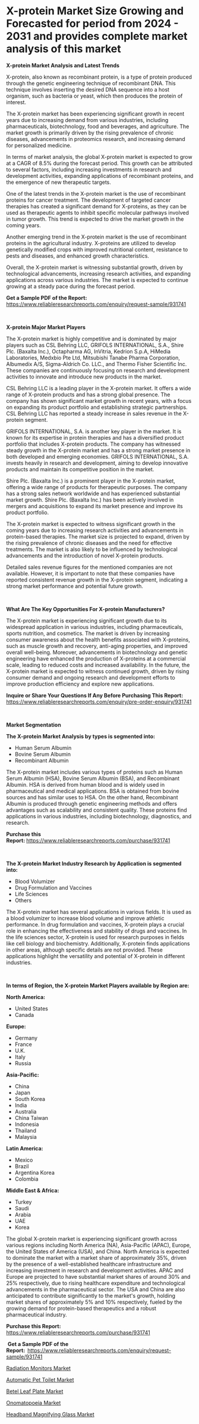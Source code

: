 <p><h1>X-protein Market Size Growing and Forecasted for period from 2024 - 2031 and provides complete market analysis of this market</h1></p><p><strong>X-protein Market Analysis and Latest Trends</strong></p>
<p><p>X-protein, also known as recombinant protein, is a type of protein produced through the genetic engineering technique of recombinant DNA. This technique involves inserting the desired DNA sequence into a host organism, such as bacteria or yeast, which then produces the protein of interest.</p><p>The X-protein market has been experiencing significant growth in recent years due to increasing demand from various industries, including pharmaceuticals, biotechnology, food and beverages, and agriculture. The market growth is primarily driven by the rising prevalence of chronic diseases, advancements in proteomics research, and increasing demand for personalized medicine.</p><p>In terms of market analysis, the global X-protein market is expected to grow at a CAGR of 8.5% during the forecast period. This growth can be attributed to several factors, including increasing investments in research and development activities, expanding applications of recombinant proteins, and the emergence of new therapeutic targets.</p><p>One of the latest trends in the X-protein market is the use of recombinant proteins for cancer treatment. The development of targeted cancer therapies has created a significant demand for X-proteins, as they can be used as therapeutic agents to inhibit specific molecular pathways involved in tumor growth. This trend is expected to drive the market growth in the coming years.</p><p>Another emerging trend in the X-protein market is the use of recombinant proteins in the agricultural industry. X-proteins are utilized to develop genetically modified crops with improved nutritional content, resistance to pests and diseases, and enhanced growth characteristics.</p><p>Overall, the X-protein market is witnessing substantial growth, driven by technological advancements, increasing research activities, and expanding applications across various industries. The market is expected to continue growing at a steady pace during the forecast period.</p></p>
<p><strong>Get a Sample PDF of the Report:&nbsp;</strong> <a href="https://www.reliableresearchreports.com/enquiry/request-sample/931741">https://www.reliableresearchreports.com/enquiry/request-sample/931741</a></p>
<p>&nbsp;</p>
<p><strong>X-protein Major Market Players</strong></p>
<p><p>The X-protein market is highly competitive and is dominated by major players such as CSL Behring LLC, GRIFOLS INTERNATIONAL, S.A., Shire Plc. (Baxalta Inc.), Octapharma AG, InVitria, Kedrion S.p.A, HiMedia Laboratories, Medxbio Pte Ltd, Mitsubishi Tanabe Pharma Corporation, Albumedix A/S, Sigma-Aldrich Co. LLC., and Thermo Fisher Scientific Inc. These companies are continuously focusing on research and development activities to innovate and introduce new products in the market.</p><p>CSL Behring LLC is a leading player in the X-protein market. It offers a wide range of X-protein products and has a strong global presence. The company has shown significant market growth in recent years, with a focus on expanding its product portfolio and establishing strategic partnerships. CSL Behring LLC has reported a steady increase in sales revenue in the X-protein segment.</p><p>GRIFOLS INTERNATIONAL, S.A. is another key player in the market. It is known for its expertise in protein therapies and has a diversified product portfolio that includes X-protein products. The company has witnessed steady growth in the X-protein market and has a strong market presence in both developed and emerging economies. GRIFOLS INTERNATIONAL, S.A. invests heavily in research and development, aiming to develop innovative products and maintain its competitive position in the market.</p><p>Shire Plc. (Baxalta Inc.) is a prominent player in the X-protein market, offering a wide range of products for therapeutic purposes. The company has a strong sales network worldwide and has experienced substantial market growth. Shire Plc. (Baxalta Inc.) has been actively involved in mergers and acquisitions to expand its market presence and improve its product portfolio.</p><p>The X-protein market is expected to witness significant growth in the coming years due to increasing research activities and advancements in protein-based therapies. The market size is projected to expand, driven by the rising prevalence of chronic diseases and the need for effective treatments. The market is also likely to be influenced by technological advancements and the introduction of novel X-protein products.</p><p>Detailed sales revenue figures for the mentioned companies are not available. However, it is important to note that these companies have reported consistent revenue growth in the X-protein segment, indicating a strong market performance and potential future growth.</p></p>
<p>&nbsp;</p>
<p><strong>What Are The Key Opportunities For X-protein Manufacturers?</strong></p>
<p><p>The X-protein market is experiencing significant growth due to its widespread application in various industries, including pharmaceuticals, sports nutrition, and cosmetics. The market is driven by increasing consumer awareness about the health benefits associated with X-proteins, such as muscle growth and recovery, anti-aging properties, and improved overall well-being. Moreover, advancements in biotechnology and genetic engineering have enhanced the production of X-proteins at a commercial scale, leading to reduced costs and increased availability. In the future, the X-protein market is expected to witness continued growth, driven by rising consumer demand and ongoing research and development efforts to improve production efficiency and explore new applications.</p></p>
<p><strong>Inquire or Share Your Questions If Any Before Purchasing This Report:</strong> <a href="https://www.reliableresearchreports.com/enquiry/pre-order-enquiry/931741">https://www.reliableresearchreports.com/enquiry/pre-order-enquiry/931741</a></p>
<p>&nbsp;</p>
<p><strong>Market Segmentation</strong></p>
<p><strong>The X-protein Market Analysis by types is segmented into:</strong></p>
<p><ul><li>Human Serum Albumin</li><li>Bovine Serum Albumin</li><li>Recombinant Albumin</li></ul></p>
<p><p>The X-protein market includes various types of proteins such as Human Serum Albumin (HSA), Bovine Serum Albumin (BSA), and Recombinant Albumin. HSA is derived from human blood and is widely used in pharmaceutical and medical applications. BSA is obtained from bovine sources and has similar uses to HSA. On the other hand, Recombinant Albumin is produced through genetic engineering methods and offers advantages such as scalability and consistent quality. These proteins find applications in various industries, including biotechnology, diagnostics, and research.</p></p>
<p><strong>Purchase this Report:&nbsp;</strong><a href="https://www.reliableresearchreports.com/purchase/931741">https://www.reliableresearchreports.com/purchase/931741</a></p>
<p>&nbsp;</p>
<p><strong>The X-protein Market Industry Research by Application is segmented into:</strong></p>
<p><ul><li>Blood Volumizer</li><li>Drug Formulation and Vaccines</li><li>Life Sciences</li><li>Others</li></ul></p>
<p><p>The X-protein market has several applications in various fields. It is used as a blood volumizer to increase blood volume and improve athletic performance. In drug formulation and vaccines, X-protein plays a crucial role in enhancing the effectiveness and stability of drugs and vaccines. In the life sciences sector, X-protein is used for research purposes in fields like cell biology and biochemistry. Additionally, X-protein finds applications in other areas, although specific details are not provided. These applications highlight the versatility and potential of X-protein in different industries.</p></p>
<p>&nbsp;</p>
<p><strong>In terms of Region, the X-protein Market Players available by Region are:</strong></p>
<p>
    <p> <strong> North America: </strong>
        <ul>
            <li>United States</li>
            <li>Canada</li>
        </ul>
        </p> 
    <p> <strong> Europe: </strong>
        <ul>
            <li>Germany</li>
            <li>France</li>
            <li>U.K.</li>
            <li>Italy</li>
            <li>Russia</li>
        </ul>
        </p> 
    <p> <strong> Asia-Pacific: </strong>
        <ul>
            <li>China</li>
            <li>Japan</li>
            <li>South Korea</li>
            <li>India</li>
            <li>Australia</li>
            <li>China Taiwan</li>
            <li>Indonesia</li>
            <li>Thailand</li>
            <li>Malaysia</li>
        </ul>
        </p> 
    <p> <strong> Latin America: </strong>
        <ul>
            <li>Mexico</li>
            <li>Brazil</li>
            <li>Argentina Korea</li>
            <li>Colombia</li>
        </ul>
        </p> 
    <p> <strong> Middle East & Africa: </strong>
        <ul>
            <li>Turkey</li>
            <li>Saudi</li>
            <li>Arabia</li>
            <li>UAE</li>
            <li>Korea</li>
        </ul>
    </p>
    </p>
<p><p>The global X-protein market is experiencing significant growth across various regions including North America (NA), Asia-Pacific (APAC), Europe, the United States of America (USA), and China. North America is expected to dominate the market with a market share of approximately 35%, driven by the presence of a well-established healthcare infrastructure and increasing investment in research and development activities. APAC and Europe are projected to have substantial market shares of around 30% and 25% respectively, due to rising healthcare expenditure and technological advancements in the pharmaceutical sector. The USA and China are also anticipated to contribute significantly to the market's growth, holding market shares of approximately 5% and 10% respectively, fueled by the growing demand for protein-based therapeutics and a robust pharmaceutical industry.</p></p>
<p><strong>Purchase this Report: </strong><a href="https://www.reliableresearchreports.com/purchase/931741">https://www.reliableresearchreports.com/purchase/931741</a></p>
<p>&nbsp;<strong>Get a Sample PDF of the Report:&nbsp;&nbsp;</strong><a href="https://www.reliableresearchreports.com/enquiry/request-sample/931741">https://www.reliableresearchreports.com/enquiry/request-sample/931741</a></p>
<p><strong></strong></p>
<p><p><a href="https://medium.com/@margaretlee84/radiation-monitors-market-size-market-outlook-and-market-forecast-2024-to-2031-b45753f34f87">Radiation Monitors Market</a></p><p><a href="https://medium.com/@jasonmartin866/automatic-pet-toilet-market-size-cagr-trends-2024-2030-903d56084c3f">Automatic Pet Toilet Market</a></p><p><a href="https://medium.com/@jasonmartin866/betel-leaf-plate-market-size-market-outlook-and-market-forecast-2024-to-2031-ecab3e8c4ad6">Betel Leaf Plate Market</a></p><p><a href="https://medium.com/@jasonmartin866/onomatopoeia-market-share-evolution-and-market-growth-trends-2024-2031-a580aaf68ef6">Onomatopoeia Market</a></p><p><a href="https://medium.com/@jasonmartin866/headband-magnifying-glass-market-report-reveals-the-latest-trends-and-growth-opportunities-of-this-bf5b99decdd6">Headband Magnifying Glass Market</a></p></p>